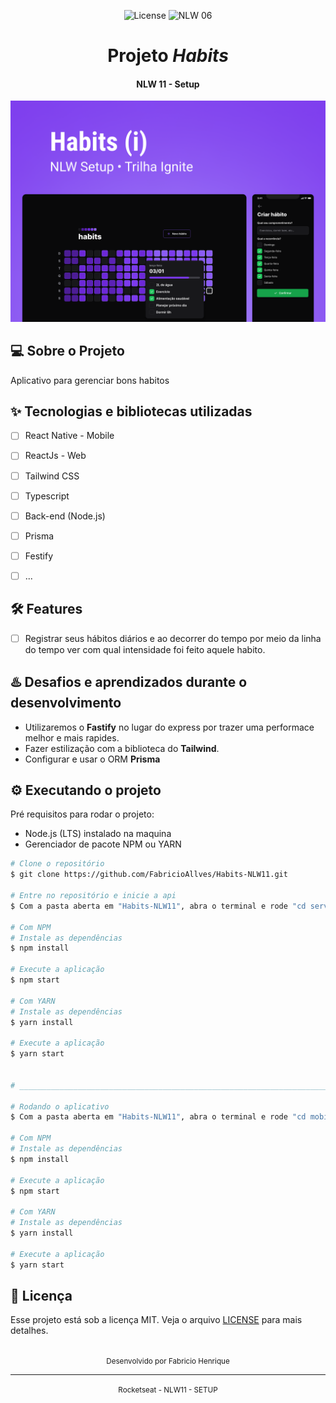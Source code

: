 <p align="center">
  <img alt="License" src="https://img.shields.io/static/v1?label=license&message=MIT&color=5636D3&labelColor=0A1033">

 <img src="https://img.shields.io/static/v1?label=Ignite&message=ReactNative&color=5636D3&labelColor=0A1033" alt="NLW 06" />
</p>

<h1 align="center">Projeto <i>Habits</i></h1>
<h4 align="center">NLW 11 - Setup</h4>


<img alt="gif-cell" src="https://github.com/FabricioAllves/Habits-NLW11/blob/main/web/assets/Review_Logo.png"/>

## 💻 Sobre o Projeto
<!-- OQUE E´? -->
Aplicativo para gerenciar bons habitos

<!-- QUAIS TECNOLOGIA USEI? -->
## ✨ Tecnologias e bibliotecas utilizadas

- [ ] React Native - Mobile
- [ ] ReactJs -   Web
- [ ] Tailwind CSS
- [ ] Typescript
- [ ] Back-end (Node.js)
- [ ] Prisma
- [ ] Festify
- [ ] ...




<!-- QUAL É O PROBLEMA QUE ESSE PROJETO RESOLVE E OQUE ELE FAZ? -->
## :hammer_and_wrench: Features 

- [ ] Registrar seus hábitos diários e ao decorrer do tempo por meio da linha do tempo ver com qual intensidade foi feito aquele habito.



## ♨️ Desafios e aprendizados durante o desenvolvimento
- Utilizaremos o **Fastify** no lugar do express por trazer uma performace melhor e mais rapides.
- Fazer estilização com a biblioteca do **Tailwind**.
- Configurar e usar o ORM **Prisma**



## ⚙️ Executando o projeto
Pré requisitos para rodar o projeto:
- Node.js (LTS) instalado na maquina
- Gerenciador de pacote NPM ou YARN



```bash
# Clone o repositório
$ git clone https://github.com/FabricioAllves/Habits-NLW11.git

# Entre no repositório e inicie a api
$ Com a pasta aberta em "Habits-NLW11", abra o terminal e rode "cd server" e de enter para entrar na pasta e seguir os passos a baixo para dar inicio ao server da aplicação.

# Com NPM
# Instale as dependências
$ npm install

# Execute a aplicação
$ npm start

# Com YARN
# Instale as dependências
$ yarn install

# Execute a aplicação
$ yarn start


# __________________________________________________________________________________________________________________

# Rodando o aplicativo
$ Com a pasta aberta em "Habits-NLW11", abra o terminal e rode "cd mobile" e de enter para entrar na pasta e siga os passos a baixo:

# Com NPM
# Instale as dependências
$ npm install

# Execute a aplicação
$ npm start

# Com YARN
# Instale as dependências
$ yarn install

# Execute a aplicação
$ yarn start
```






## 📄 Licença

Esse projeto está sob a licença MIT. Veja o arquivo [LICENSE](LICENSE.md) para mais detalhes.

<br />

<div align="center">
  <small>Desenvolvido por Fabricio Henrique</small><hr>
  <small>Rocketseat - NLW11 - SETUP</small>
</div>
